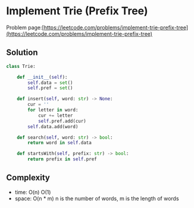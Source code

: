 # Implement Trie (Prefix Tree)

Problem page:[https://leetcode.com/problems/implement-trie-prefix-tree](https://leetcode.com/problems/implement-trie-prefix-tree)

## Solution

```python
class Trie:

    def __init__(self):
        self.data = set()
        self.pref = set()

    def insert(self, word: str) -> None:
        cur = ''
        for letter in word:
            cur += letter
            self.pref.add(cur)
        self.data.add(word)

    def search(self, word: str) -> bool:
        return word in self.data

    def startsWith(self, prefix: str) -> bool:
        return prefix in self.pref
```

## Complexity

- time: O(n) O(1)
- space: O(n \* m) n is the number of words, m is the length of words
